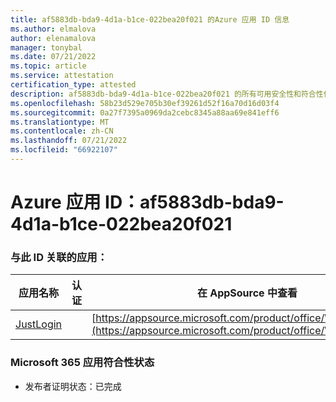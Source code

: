 ```yaml
---
title: af5883db-bda9-4d1a-b1ce-022bea20f021 的Azure 应用 ID 信息
ms.author: elmalova
author: elenamalova
manager: tonybal
ms.date: 07/21/2022
ms.topic: article
ms.service: attestation
certification_type: attested
description: af5883db-bda9-4d1a-b1ce-022bea20f021 的所有可用安全性和符合性信息。
ms.openlocfilehash: 58b23d529e705b30ef39261d52f16a70d16d03f4
ms.sourcegitcommit: 0a27f7395a0969da2cebc8345a88aa69e841eff6
ms.translationtype: MT
ms.contentlocale: zh-CN
ms.lasthandoff: 07/21/2022
ms.locfileid: "66922107"
---
```

# <a name="azure-app-id-af5883db-bda9-4d1a-b1ce-022bea20f021"></a>Azure 应用 ID：af5883db-bda9-4d1a-b1ce-022bea20f021


### <a name="apps-associated-with-this-id"></a>与此 ID 关联的应用：
| **应用名称** | **认证** | **在 AppSource 中查看** |
|--------------|---------------|-----------------------|
| [JustLogin](../forward/WA200004314.md) |  | [https://appsource.microsoft.com/product/office/WA200004314](https://appsource.microsoft.com/product/office/WA200004314) |

### <a name="microsoft-365-app-compliance-status"></a>Microsoft 365 应用符合性状态
- 发布者证明状态：已完成
